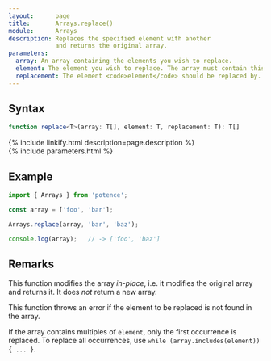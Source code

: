 ```yaml
---
layout:      page
title:       Arrays.replace()
module:      Arrays
description: Replaces the specified element with another
             and returns the original array.
parameters:
  array: An array containing the elements you wish to replace.
  element: The element you wish to replace. The array must contain this element.
  replacement: The element <code>element</code> should be replaced by.
---
```

## Syntax

```ts
function replace<T>(array: T[], element: T, replacement: T): T[]
```

<div class="description">{% include linkify.html description=page.description %}</div>
{% include parameters.html %}

## Example

```ts
import { Arrays } from 'potence';

const array = ['foo', 'bar'];

Arrays.replace(array, 'bar', 'baz');

console.log(array);   // -> ['foo', 'baz']
```

## Remarks

This function modifies the array *in-place*, i.e. it modifies the original array
and returns it. It does *not* return a new array.

This function throws an error if the element to be replaced is not found in the
array.

If the array contains multiples of `element`, only the first occurrence is
replaced. To replace all occurrences, use `while (array.includes(element)) { ...
}`.
